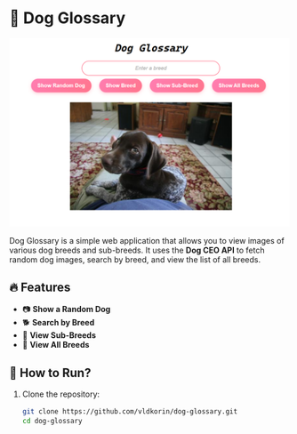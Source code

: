 # 🐶 Dog Glossary  
![Dog Glossary Screenshot](Dog%20Glossary/assets/mainpage.png)

Dog Glossary is a simple web application that allows you to view images of various dog breeds and sub-breeds. It uses the **Dog CEO API** to fetch random dog images, search by breed, and view the list of all breeds.

## 🔥 Features  
- 📷 **Show a Random Dog**  
- 🐕 **Search by Breed**  
- 🐶 **View Sub-Breeds**  
- 📜 **View All Breeds**  

## 🚀 How to Run?  
1. Clone the repository:  
   ```sh
   git clone https://github.com/vldkorin/dog-glossary.git
   cd dog-glossary

